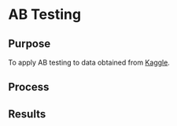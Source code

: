 # AB Testing

## Purpose
To apply AB testing to data obtained from [Kaggle](https://www.kaggle.com/datasets/ilkeryildiz/example-dataset-for-ab-test).

## Process

## Results